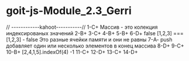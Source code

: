 # goit-js-Module_2.3_Gerri

// ------------kahoot-----------//
1-С+ Массив - это колекция индексированых значений
2-В+
3-С+
4-B+
5-B+
6-D+ false [1,2,3] === [1,2,3] - false Это разные ячейки памяти и они не равны
7-A- push добавляет один или несколько элементов в конец массива
8-D+
9-C+
10-B+ [2,4,1,5].indexOf(4) -1
11-C+
12-D+
13-C+
14-D+
